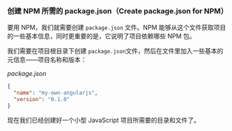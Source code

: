 ### 创建 NPM 所需的 package.json（Create package.json for NPM）

要用 NPM，我们就需要创建 `package.json` 文件。NPM 能够从这个文件获取项目的一些基本信息，同时更重要的是，它说明了项目依赖哪些 NPM 包。

我们需要在项目根目录下创建 `package.json`文件，然后在文件里加入一些基本的元信息——项目名称和版本：

_package.json_

```json
{
  "name": "my-own-angularjs",
  "version": "0.1.0"
}
```

现在我们已经创建好一个小型 JavaScript 项目所需要的目录和文件了。